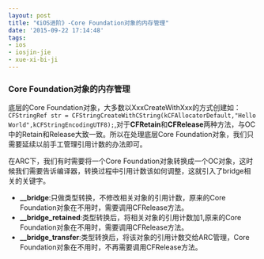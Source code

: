 ```yaml
---
layout: post
title: "《iOS进阶》-Core Foundation对象的内存管理"
date: '2015-09-22 17:14:48'
tags:
- ios
- iosjin-jie
- xue-xi-bi-ji
---
```


### Core Foundation对象的内存管理
底层的Core Foundation对象，大多数以XxxCreateWithXxx的方式创建如：`CFStringRef str = CFStringCreateWithCString(kCFAllocatorDefault,"Hello World",kCFStringEncodingUTF8);`,对于**CFRetain**和**CFRelease**两种方法，与OC中的Retain和Release大致一致。所以在处理底层Core Foundation对象，我们只需要延续以前手工管理引用计数的办法即可。

在ARC下，我们有时需要将一个Core Foundation对象转换成一个OC对象，这时候我们需要告诉编译器，转换过程中引用计数该如何调整，这就引入了bridge相关的关键字。

- **__bridge**:只做类型转换，不修改相关对象的引用计数，原来的Core Foundation对象在不用时，需要调用CFRelease方法。
- **__bridge_retained**:类型转换后，将相关对象的引用计数加1,原来的Core Foundation对象在不用时，需要调用CFRelease方法。
- **__bridge_transfer**:类型转换后，将该对象的引用计数交给ARC管理，Core Foundation对象在不用时，不再需要调用CFRelease方法。
